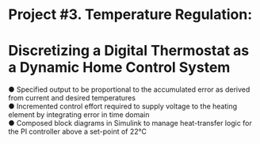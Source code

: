 # Project #3. Temperature Regulation:
# Discretizing a Digital Thermostat as a Dynamic Home Control System

● Specified output to be proportional to the accumulated error as derived from current and desired temperatures                            
● Incremented control effort required to supply voltage to the heating element by integrating error in time domain                         
● Composed block diagrams in Simulink to manage heat-transfer logic for the PI controller above a set-point of 22°C
